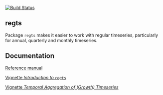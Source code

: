 [![Build Status](https://travis-ci.org/timemod/regts.svg?branch=master)](https://travis-ci.org/timemod/regts)

## regts

Package `regts` makes it easier to work with regular timeseries, particularly for annual, quarterly and monthly timeseries.

## Documentation

[Reference manual](pkg/vignettes/regts.pdf)

[Vignette *Introduction to `regts`*](pkg/vignettes/regts.pdf)

[Vignette *Temporal Aggregation of (Growth) Timeseries*](pkg/vignettes/aggregation.pdf)

